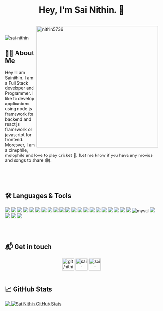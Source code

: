 <h1 align="center"> Hey, I'm Sai Nithin. 👋 </h1>

</br>
<img align="right" width="400" src="https://media4.giphy.com/media/iacy1iCRyhgBNi6Mq1/giphy.gif" alt="nithin5736" /> 
</br>

<p align="left"> <img src="https://komarev.com/ghpvc/?username=nithin5736&label=PROFILE%20VIEWS&color=0e75b6&style=flat" alt="sai-nithin" /> </p>


## 👨‍🎓 About Me

Hey ! I am Sainithin. I am a Full Stack developer and Programmer. I like to develop applications using node.js framework for backend and react.js framework or javascript for frontend. Moreover, I am a cinephile, melophile and love to play cricket 🙂. (Let me know if you have any movies and songs to share 😁).

<br />
<br />
<br />

## 🛠️ Languages & Tools

<img src="https://img.shields.io/badge/C-00599C?style=for-the-badge&logo=c&logoColor=white" />      <img src="https://img.shields.io/badge/C%2B%2B-00599C?style=for-the-badge&logo=c%2B%2B&logoColor=white" />      <img src="https://img.shields.io/badge/HTML5-E34F26?style=for-the-badge&logo=html5&logoColor=white" />      <img src="https://img.shields.io/badge/JavaScript-323330?style=for-the-badge&logo=javascript&logoColor=F7DF1E" />      <img src="https://img.shields.io/badge/json-5E5C5C?style=for-the-badge&logo=json&logoColor=white" />      <img src="https://img.shields.io/badge/Python-FFD43B?style=for-the-badge&logo=python&logoColor=blue" />
<img src="https://img.shields.io/badge/Ant%20Design-1890FF?style=for-the-badge&logo=antdesign&logoColor=white" />      <img src="https://img.shields.io/badge/Bootstrap-563D7C?style=for-the-badge&logo=bootstrap&logoColor=white" />        <img src="https://img.shields.io/badge/Express.js-000000?style=for-the-badge&logo=express&logoColor=white" />      <img src="https://img.shields.io/badge/firebase-ffca28?style=for-the-badge&logo=firebase&logoColor=black" />    <img src="https://img.shields.io/badge/Font_Awesome-339AF0?style=for-the-badge&logo=fontawesome&logoColor=white" />      <img src="https://img.shields.io/badge/GitHub%20Pages-222222?style=for-the-badge&logo=GitHub%20Pages&logoColor=white" />      <img src="https://img.shields.io/badge/GraphQl-E10098?style=for-the-badge&logo=graphql&logoColor=white" />      <img src="https://img.shields.io/badge/Hoppscotch-31C48D?style=for-the-badge&logo=hoppscotch&logoColor=white" />      <img src="https://img.shields.io/badge/JWT-000000?style=for-the-badge&logo=JSON%20web%20tokens&logoColor=white" />      <img src="https://img.shields.io/badge/Material%20UI-007FFF?style=for-the-badge&logo=mui&logoColor=white" />      <img src="https://img.shields.io/badge/next.js-000000?style=for-the-badge&logo=nextdotjs&logoColor=white" />  <img src="https://img.shields.io/badge/Node.js-339933?style=for-the-badge&logo=nodedotjs&logoColor=white" />      <img src="https://img.shields.io/badge/React-20232A?style=for-the-badge&logo=react&logoColor=61DAFB" />      <img src="https://img.shields.io/badge/Redux-593D88?style=for-the-badge&logo=redux&logoColor=white" />
<img src="https://img.shields.io/badge/MongoDB-4EA94B?style=for-the-badge&logo=mongodb&logoColor=white" />    <img alt="mysql" src="https://img.shields.io/badge/MySQL-005C84?style=for-the-badge&logo=mysql&logoColor=white" />      <img src="https://img.shields.io/badge/SQLite-07405E?style=for-the-badge&logo=sqlite&logoColor=white" />
<img src="https://img.shields.io/badge/Atom-66595C?style=for-the-badge&logo=Atom&logoColor=white" />      <img src="https://img.shields.io/badge/VSCode-0078D4?style=for-the-badge&logo=visual%20studio%20code&logoColor=white" />      <img src="https://img.shields.io/badge/sublime_text-%23575757.svg?&style=for-the-badge&logo=sublime-text&logoColor=important" />

<br />
<br />

## 📬 Get in touch

<p align="center">
<a href="https://github.com/nithin5736" target="blank"><img align="center" alt="git/nithin5736" src="https://cdn.jsdelivr.net/npm/simple-icons@3.13.0/icons/github.svg" height="40" width="40"/></a>
<a href="https://www.linkedin.com/in/sai-nithin-6495801b9/" target="blank"><img align="center" src="https://cdn.jsdelivr.net/npm/simple-icons@3.0.1/icons/linkedin.svg" alt="sai-nithin" height="40" width="40" /></a>
<a href="mailto:sainithin.g20@iiits.in" target="blank"><img align="center" src="https://cdn.jsdelivr.net/npm/simple-icons@3.0.1/icons/gmail.svg" alt="sai-nithin" height="40" width="40" /></a>

 <br />
<br />
  
## &#x1f4c8; GitHub Stats

<a href="https://github.com/nithin5736">
  <img align="center" src="https://github-readme-stats.vercel.app/api/top-langs/?username=nithin5736&title_color=ffffff&text_color=c9cacc&icon_color=2bbc8a&bg_color=1d1f21" />
</a>

<a href="https://github.com/nithin5736">
  <img align="center" src="https://github-readme-stats.vercel.app/api?username=nithin5736&show_icons=true&line_height=27&count_private=true&title_color=ffffff&text_color=c9cacc&icon_color=2bbc8a&bg_color=1d1f21" alt="Sai Nithin GitHub Stats" />
</a>
